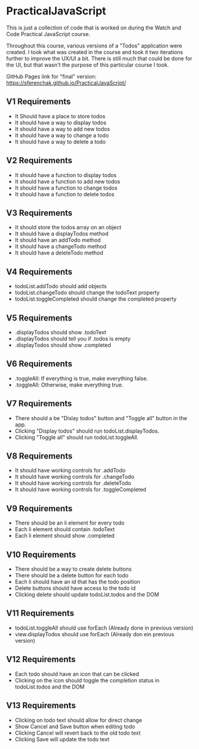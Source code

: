 # PracticalJavaScript
This is just a collection of code that is worked on during the Watch and Code Practical JavaScript course.

Throughout this course, various versions of a "Todos" application were created. I took what was created in the course and took it two iterations further to improve the UX/UI a bit. There is still much that could be done for the UI, but that wasn't the purpose of this particular course I took.

GitHub Pages link for "final" version: https://sferenchak.github.io/PracticalJavaScript/

## V1 Requirements
* It Should have a place to store todos
* It should have a way to display todos
* It should have a way to add new todos
* It should have a way to change a todo
* It should have a way to delete a todo

## V2 Requirements
* It should have a function to display todos
* It should have a function to add new todos
* It should have a function to change todos
* It should have a function to delete todos

## V3 Requirements
* It should store the todos array on an object
* It should have a displayTodos method
* It should have an addTodo method
* It should have a changeTodo method
* It should have a deleteTodo method

## V4 Requirements
* todoList.addTodo should add objects
* todoList.changeTodo should change the todoText property
* todoList.toggleCompleted should change the completed property

## V5 Requirements
* .displayTodos should show .todoText
* .displayTodos should tell you if .todos is empty
* .displayTodos should show .completed

## V6 Requirements
* .toggleAll: If everything is true, make everything false.
* .toggleAll: Otherwise, make everything true.

## V7 Requirements
* There should a be "Dislay todos" button and "Toggle all" button in the app.
* Clicking "Display todos" should run todoList.displayTodos.
* Clicking "Toggle all" should run todoList.toggleAll.

## V8 Requirements
* It should have working controls for .addTodo
* It should have working controls for .changeTodo
* It should have working controls for .deleteTodo
* It should have working controls for .toggleCompleted

## V9 Requirements
* There should be an li element for every todo
* Each li element should contain .todoText
* Each li element should show .completed

## V10 Requirements
* There should be a way to create delete buttons
* There should be a delete button for each todo
* Each li should have an id that has the todo position
* Delete buttons should have access to the todo id
* Clicking delete should update todoList.todos and the DOM

## V11 Requirements
* todoList.toggleAll should use forEach (Already done in previous version)
* view.displayTodos should use forEach (Already don ein previous version)

## V12 Requirements
* Each todo should have an icon that can be clicked
* Clicking on the icon should toggle the completion status in todoList.todos and the DOM

## V13 Requirements
* Clicking on todo text should allow for direct change
* Show Cancel and Save button when editing todo
* Clicking Cancel will revert back to the old todo text
* Clicking Save will update the todo text
